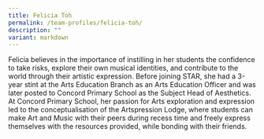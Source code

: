 ```yaml
---
title: Felicia Toh
permalink: /team-profiles/felicia-toh/
description: ""
variant: markdown
---
```

Felicia believes in the importance of instilling in her students the confidence to take risks, explore their own musical identities, and contribute to the world through their artistic expression. Before joining STAR, she had a 3-year stint at the Arts Education Branch as an Arts Education Officer and was later posted to Concord Primary School as the Subject Head of Aesthetics. At Concord Primary School, her passion for Arts exploration and expression led to the conceptualisation of the Artspression Lodge, where students can make Art and Music with their peers during recess time and freely express themselves with the resources provided, while bonding with their friends.